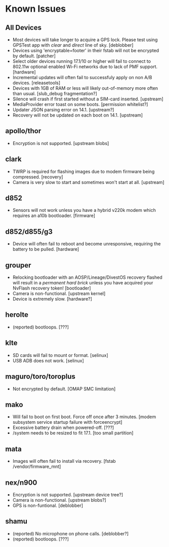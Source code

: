 Known Issues
============

All Devices
-----------
- Most devices will take longer to acquire a GPS lock. Please test using GPSTest app with *clear* and *direct* line of sky. [deblobber]
- Devices using 'encryptable=footer' in their fstab will not be encrypted by default. [patcher]
- Select older devices running 17.1/10 or higher will fail to connect to 802.11w optional enabled Wi-Fi networks due to lack of PMF support. [hardware]
- Incremental updates will often fail to successfuly apply on non A/B devices. [releasetools]
- Devices with 1GB of RAM or less will likely out-of-memory more often than usual. [slub_debug fragmentation?]
- Silence will crash if first started without a SIM-card inserted. [upstream]
- MediaProvider error toast on some boots. [permission whitelist?]
- Updater JSON parsing error on 14.1. [upstream?]
- Recovery will not be updated on each boot on 14.1. [upstream]

apollo/thor
-----------
- Encryption is not supported. [upstream blobs]

clark
-----
- TWRP is required for flashing images due to modem firmware being compressed. [recovery]
- Camera is very slow to start and sometimes won't start at all. [upstream]

d852
----
- Sensors will not work unless you have a hybrid v220k modem which requires an a10b bootloader. [firmware]

d852/d855/g3
------------
- Device will often fail to reboot and become unresponsive, requiring the battery to be pulled. [hardware]

grouper
-------
- Relocking bootloader with an AOSP/Lineage/DivestOS recovery flashed will result in a *permanent hard brick* unless you have acquired your NvFlash recovery token! [bootloader]
- Camera is non-functional. [upstream kernel]
- Device is extremely slow. [hardware?]

herolte
-------
- (reported) bootloops. [???]

klte
----
- SD cards will fail to mount or format. [selinux]
- USB ADB does not work. [selinux]

maguro/toro/toroplus
--------------------
- Not encrypted by default. [OMAP SMC limitation]

mako
----
- Will fail to boot on first boot. Force off once after 3 minutes. [modem subsystem service startup failure with forceencrypt]
- Excessive battery drain when powered-off. [???]
- /system needs to be resized to fit 17.1. [too small partition]

mata
----
- Images will often fail to install via recovery. [fstab /vendor/firmware_mnt]

nex/n900
--------
- Encryption is not supported. [upstream device tree?]
- Camera is non-functional. [upstream blobs?]
- GPS is non-funtional. [deblobber]

shamu
-----
- (reported) No microphone on phone calls. [deblobber?]
- (reported) bootloops. [???]
